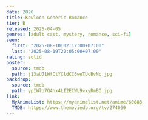 ```yaml
---
date: 2020
title: Kowloon Generic Romance
tier: B
released: 2025-04-05
genres: [adult cast, mystery, romance, sci-fi]
seen:
  first: "2025-08-10T02:12:00+07:00"
  last: "2025-08-19T22:05:00+07:00"
rating: solid
poster:
  source: tmdb
  path: j13aUJ1WfCtYCldCC6weTUcBvNc.jpg
backdrop:
  source: tmdb
  path: ypIWlo7Q4hx4LI2ECWL9vxyRmBO.jpg
link:
  MyAnimeList: https://myanimelist.net/anime/60083
  TMDB: https://www.themoviedb.org/tv/274069
---
```

